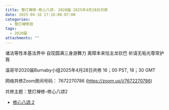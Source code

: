 ```yaml
---
title: 慧灯禅修-修心八颂- 2020届-2025年4月28日共修
date: 2025-04-16 17:16:00-07:00
categories:
  - 慧灯禅修班
tags:
  - 2020届
attachments: ""
---
```

诸法等性本基法界中 自现圆满三身游舞力
离障本来怙主龙钦巴 祈请无垢光尊常护我

温哥华2020届Burnaby小组2025年4月28日共修
16；00 PST, 18；30 GMT

网络共修Zoom房间号码： 7672270786 (<https://zoom.us/j/7672270786>)

共修主题：慧灯禅修-修心八颂2

* [修心八颂.2](https://www.fohuifayu.com/index.php/huideng-jiangtang/jingdian-jiedu/xiuxin-basong/961-l06020)






